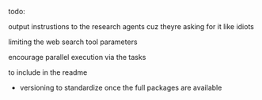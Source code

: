 todo:


output instrustions to the research agents cuz theyre asking for it like idiots

limiting the web search tool parameters

encourage parallel execution via the tasks

to include in the readme
- versioning to standardize once the full packages are available